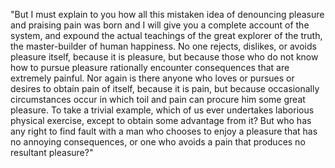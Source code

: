 "But I must explain to you how all this mistaken idea of 
denouncing pleasure and praising pain was born and I will give you 
a complete account of the system, and expound the actual teachings of 
the great explorer of the truth, the master-builder of human happiness. 
No one rejects, dislikes, or avoids pleasure itself, because it 
is pleasure, but because those who do not know how to pursue 
pleasure rationally encounter consequences that are extremely painful. 
Nor again is there anyone who loves or pursues or desires to obtain 
pain of itself, because it is pain, but because occasionally 
circumstances occur in which toil and pain can procure him some 
great pleasure. To take a trivial example, which of us ever 
undertakes laborious physical exercise, except to obtain some 
advantage from it? But who has any right to find fault with a man 
who chooses to enjoy a pleasure that has no annoying consequences, or 
one who avoids a pain that produces no resultant pleasure?"
